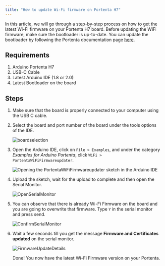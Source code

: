 ```yaml
---
title: "How to update Wi-Fi firmware on Portenta H7"
---
```


In this article, we will go through a step-by-step process on how to get the latest Wi-Fi firmware on your Portenta H7 board. Before updating the WiFi firmware, make sure the bootloader is up-to-date. You can update the bootloader by following the Portenta documentation page [here](https://www.arduino.cc/pro/tutorials/portenta-h7/por-ard-bl).

## Requirements

1. Arduino Portenta H7
2. USB-C Cable
3. Latest Arduino IDE (1.8 or 2.0)
4. Latest Bootloader on the board

## Steps

1. Make sure that the board is properly connected to your computer using the USB C cable.

2. Select the board and port number of the board under the tools options of the IDE.

   ![boardselection](img/boardselect.png)

3. Open the Arduino IDE, click on `File > Examples`, and under the category _Examples for Arduino Portenta_, click `WiFi > PortentaWiFiFirmwareupdater`.

   ![Opening the PortentaWiFiFirmwareupdater sketch in the Arduino IDE](img/WiFiupdate1.png)

4. Upload the sketch, wait for the upload to complete and then open the Serial Monitor.

   ![OpenSerialMonitor](img/serialmonitor1.png)

5. You can observe that there is already Wi-Fi Firmware on the board and you are going to overwrite that firmware. Type `Y` in the serial monitor and press send.

   ![ConfirmSerialMonitor](img/serialmonitor2.png)

6. Wait a few seconds till you get the message **Firmware and Certificates updated** on the serial monitor.

   ![FirmwareUpdateDetails](img/serialmonitor3.png)

   Done! You now have the latest Wi-Fi Firmware version on your Portenta.
